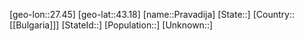 ﻿---
location: [43.18,27.45]
type: City
tags:
- geo/City


SpocWebEntityId: 33508
isDeleted: false
confidential: public

---
[geo-lon::27.45]
[geo-lat::43.18]
[name::Pravadija]
[State::]
[Country::[[Bulgaria]]]
[StateId::]
[Population::]
[Unknown::]

